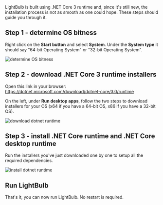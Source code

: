 LightBulb is built using .NET Core 3 runtime and, since it's still new, the installation process is not as smooth as one could hope. These steps should guide you through it.

## Step 1 - determine OS bitness

Right click on the **Start button** and select **System**. Under the **System type** it should say "64-bit Operating System" or "32-bit Operating System".

![determine OS bitness](https://i.imgur.com/RKh97dp.png)

## Step 2 - download .NET Core 3 runtime installers

Open this link in your browser: https://dotnet.microsoft.com/download/dotnet-core/3.0/runtime

On the left, under **Run desktop apps**, follow the two steps to download installers for your OS (x64 if you have a 64-bit OS, x86 if you have a 32-bit OS).

![download dotnet runtime](https://i.imgur.com/7sH4p5R.png)

## Step 3 - install .NET Core runtime and .NET Core desktop runtime

Run the installers you've just downloaded one by one to setup all the required dependencies.

![install dotnet runtime](https://i.imgur.com/ySMHaD7.png)

## Run LightBulb

That's it, you can now run LightBulb. No restart is required.